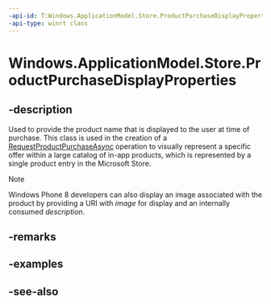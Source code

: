 ```yaml
---
-api-id: T:Windows.ApplicationModel.Store.ProductPurchaseDisplayProperties
-api-type: winrt class
---
```


<!-- Class syntax.
public class ProductPurchaseDisplayProperties : Windows.ApplicationModel.Store.IProductPurchaseDisplayProperties
-->

# Windows.ApplicationModel.Store.ProductPurchaseDisplayProperties

## -description
Used to provide the product name that is displayed to the user at time of purchase. This class is used in the creation of a [RequestProductPurchaseAsync](currentapp_requestproductpurchaseasync.md) operation to visually represent a specific offer within a large catalog of in-app products, which is represented by a single product entry in the Microsoft Store.

> [!NOTE]
> Windows Phone 8 developers can also display an image associated with the product by providing a URI with *image* for display and an internally consumed *description*.

## -remarks

## -examples

## -see-also
